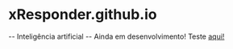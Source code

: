 # xResponder.github.io
-- Inteligência artificial -- Ainda em desenvolvimento!
Teste <a href="https://isaquedeveloper.github.io/xResponder.github.io/">aqui!</a>

